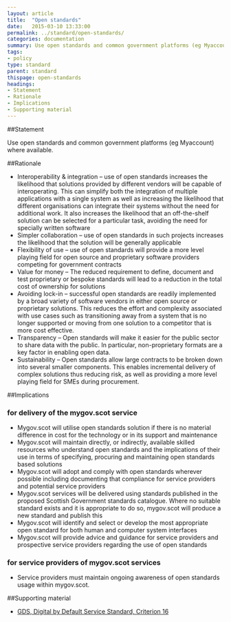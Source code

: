 ```yaml
---
layout: article
title:  "Open standards"
date:   2015-03-10 13:33:00
permalink: ../standard/open-standards/ 
categories: documentation
summary: Use open standards and common government platforms (eg Myaccount) where available.
tags: 
- policy
type: standard
parent: standard
thispage: open-standards
headings:
- Statement
- Rationale
- Implications
- Supporting material
---
```


##Statement

Use open standards and common government platforms (eg Myaccount) where available.

##Rationale

* Interoperability & integration – use of open standards increases the likelihood that solutions provided by different vendors will be capable of interoperating. This can simplify both the integration of multiple applications with a single system as well as increasing the likelihood that different organisations can integrate their systems without the need for additional work. It also increases the likelihood that an off-the-shelf solution can be selected for a particular task, avoiding the need for specially written software
* Simpler collaboration – use of open standards in such projects increases the likelihood that the solution will be generally applicable
* Flexibility of use – use of open standards will provide a more level playing field for open source and proprietary software providers competing for government contracts
* Value for money – The reduced requirement to define, document and test proprietary or bespoke standards will lead to a reduction in the total cost of ownership for solutions
* Avoiding lock-in – successful open standards are readily implemented by a broad variety of software vendors in either open source or proprietary solutions. This reduces the effort and complexity associated with use cases such as transitioning away from a system that is no longer supported or moving from one solution to a competitor that is more cost effective.
* Transparency – Open standards will make it easier for the public sector to share data with the public. In particular, non-proprietary formats are a key factor in enabling open data.
* Sustainability – Open standards allow large contracts to be broken down into several smaller components. This enables incremental delivery of complex solutions thus reducing risk, as well as providing a more level playing field for SMEs during procurement.

##Implications

### for delivery of the mygov.scot service

* Mygov.scot will utilise open standards solution if there is no material difference in cost for the technology or in its support and maintenance
* Mygov.scot will maintain directly, or indirectly, available skilled resources who understand open standards and the implications of their use in terms of specifying, procuring and maintaining open standards based solutions
* Mygov.scot will adopt and comply with open standards wherever possible including documenting that compliance for service providers and potential service providers
* Mygov.scot services will be delivered using standards published in the proposed Scottish Government standards catalogue. Where no suitable standard exists and it is appropriate to do so, mygov.scot will produce a new standard and publish this
* Mygov.scot will identify and select or develop the most appropriate open standard for both human and computer system interfaces
* Mygov.scot will provide advice and guidance for service providers and prospective service providers regarding the use of open standards

### for service providers of mygov.scot services

* Service providers must maintain ongoing awareness of open standards usage within mygov.scot.

##Supporting material

- [GDS, Digital by Default Service Standard, Criterion 16](https://www.gov.uk/service-manual/digital-by-default#criterion-16)
